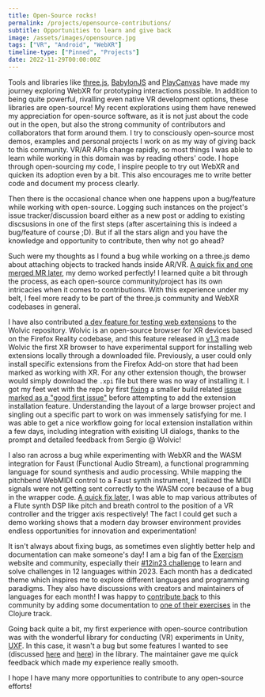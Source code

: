 ```yaml
---
title: Open-Source rocks!
permalink: /projects/opensource-contributions/
subtitle: Opportunities to learn and give back
image: /assets/images/opensource.jpg
tags: ["VR", "Android", "WebXR"]
timeline-type: ["Pinned", "Projects"]
date: 2022-11-29T00:00:00Z
---
```


Tools and libraries like [three.js](https://threejs.org/), [BabylonJS](https://www.babylonjs.com/) and [PlayCanvas](https://playcanvas.com/) have made my journey exploring WebXR for prototyping interactions possible. In addition to being quite powerful, rivalling even native VR development options, these libraries are open-source! My recent explorations using them have renewed my appreciation for open-source software, as it is not just about the code out in the open, but also the strong community of contributors and collaborators that form around them. I try to consciously open-source most demos, examples and personal projects I work on as my way of giving back to this community. VR/AR APIs change rapidly, so most things I was able to learn while working in this domain was by reading others' code. I hope through open-sourcing my code, I inspire people to try out WebXR and quicken its adoption even by a bit. This also encourages me to write better code and document my process clearly.

Then there is the occasional chance when one happens upon a bug/feature while working with open-source. Logging such instances on the project's issue tracker/discussion board either as a new post or adding to existing discsusions in one of the first steps (after ascertaining this is indeed a bug/feature of course ;D). But if all the stars align and you have the knowledge and opportunity to contribute, then why not go ahead?

Such were my thoughts as I found a bug while working on a three.js demo about attaching objects to tracked hands inside AR/VR. [A quick fix and one merged MR later](https://github.com/mrdoob/three.js/pull/24827), my demo worked perfectly! I learned quite a bit through the process, as each open-source community/project has its own intricacies when it comes to contributions. With this experience under my belt, I feel more ready to be part of the three.js community and WebXR codebases in general.

I have also contributed [a dev feature for testing web extensions](https://github.com/Igalia/wolvic/pull/391) to the Wolvic repository. Wolvic is an open-source browser for XR devices based on the Firefox Reality codebase, and this feature released in [v1.3](https://wolvic.com/blog/release_1.3/) made Wolvic the first XR browser to have experimental support for installing web extensions locally through a downloaded file. Previously, a user could only install specific extensions from the Firefox Add-on store that had been marked as working with XR. For any other extension though, the browser would simply download the `.xpi` file but there was no way of installing it. I got my feet wet with the repo by first [fixing](https://github.com/Igalia/wolvic/pull/389) a smaller build related [issue marked as a "good first issue"](https://github.com/Igalia/wolvic/issues/283) before attempting to add the extension installation feature. Understanding the layout of a large browser project and singling out a specific part to work on was immensely satisfying for me. I was able to get a nice workflow going for local extension installation within a few days, including integration with exisiting UI dialogs, thanks to the prompt and detailed feedback from Sergio @ Wolvic!

I also ran across a bug while experimenting with WebXR and the WASM integration for Faust (Functional Audio Stream), a functional programming language for sound synthesis and audio processing. While mapping the pitchbend WebMIDI control to a Faust synth instrument, I realized the MIDI signals were not getting sent correctly to the WASM core because of a bug in the wrapper code. [A quick fix later](https://github.com/grame-cncm/faust/pull/909), I was able to map various attributes of a Flute synth DSP like pitch and breath control to the position of a VR controller and the trigger axis respectively! The fact I could get such a demo working shows that a modern day browser environment provides endless opportunities for innovation and experimentation!

It isn't always about fixing bugs, as sometimes even slightly better help and documentation can make someone's day! I am a big fan of the [Exercism](https://exercism.org/) website and community, especially their [#12in23 challenge](https://exercism.org/challenges/12in23) to learn and solve challenges in 12 languages within 2023. Each month has a dedicated theme which inspires me to explore different languages and programming paradigms. They also have discussions with creators and maintainers of languages for each month! I was happy to [contribute back](https://github.com/exercism/clojure/pull/563) to this community by adding some documentation to [one of their exercises](https://exercism.org/tracks/clojure/exercises/cars-assemble) in the Clojure track.

Going back quite a bit, my first experience with open-source contribution was with the wonderful library for conducting (VR) experiments in Unity, [UXF](https://github.com/immersivecognition/unity-experiment-framework). In this case, it wasn't a bug but some features I wanted to see (discussed [here](https://github.com/immersivecognition/unity-experiment-framework/pull/21) and [here](https://github.com/immersivecognition/unity-experiment-framework/pull/22)) in the library. The maintainer gave me quick feedback which made my experience really smooth.

I hope I have many more opportunities to contribute to any open-source efforts!
